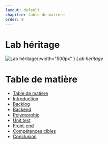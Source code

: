 ```yaml
---
layout: default
chapitre: table de matière
order: 0
---
```


# Lab héritage

![Lab héritage](./images/inheritance-190316081307-thumbnail.webp){:width="500px" }
*Lab héritage*

<!-- new slide -->

# Table de matière
- [Table de matière]()
- [Introduction](#introduction)
- [Backlog](#backlog)
- [Backend](#backend)
- [Polymorphic](#polymorphic)
- [Unit test](#unit-test)
- [Front-end](#front-end)
- [Compétences cibles](#compétences-cibles)
- [Conclusion](#conclusion)

<!-- new slide -->

